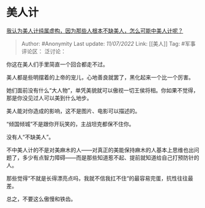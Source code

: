 # 美人计
[我认为美人计纯属虚构，因为那些人根本不缺美人，怎么可能中美人计呢？](https://www.zhihu.com/question/538192516/answer/2557078198)

> Author: #Anonymity
> Last update: *11/07/2022*
> Link: [[美人]]
> Tag: #军事
> 评论区：
> 泛讨论：

你这在美人们手里简直一个回合都走不过。

美人都是些明摆着的上帝的宠儿，心地善良就罢了，黑化起来一个比一个厉害。

她们面前没有什么“大人物”，单凭美貌就可以傲视一切王侯将相。你如果不觉得，那是你没见过人可以美到什么地步。

美人能对你造成的影响，这不是图片、电影可以描述的。

“倾国倾城”不是跟你开玩笑的，主战坦克都保不住你。

没有人“不缺美人”。

不中美人计的不是对美麻木的人——对真正的美能保持麻木的人基本上思维也出问题了，多少有点智力障碍——而是那些知道惹不起、提前就知道给自己打预防针的人。

那些觉得“不就是长得漂亮点吗，我就不信我扛不住“的最容易完蛋，抗性往往最差。

总之，不要这么傲慢和铁齿。
